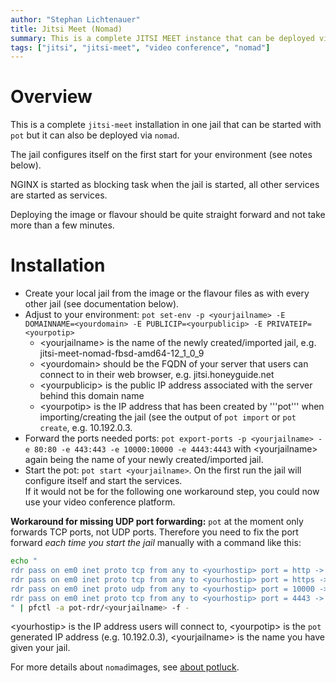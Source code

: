 ```yaml
---
author: "Stephan Lichtenauer"
title: Jitsi Meet (Nomad)
summary: This is a complete JITSI MEET instance that can be deployed via nomad.
tags: ["jitsi", "jitsi-meet", "video conference", "nomad"]
---
```


# Overview

This is a complete ```jitsi-meet``` installation in one jail that can be started with ```pot``` but it can also be deployed via ```nomad```.

The jail configures itself on the first start for your environment (see notes below).

NGINX is started as blocking task when the jail is started, all other services are started as services.

Deploying the image or flavour should be quite straight forward and not take more than a few minutes.

# Installation

* Create your local jail from the image or the flavour files as with every other jail (see documentation below).
* Adjust to your environment: ```pot set-env -p <yourjailname> -E DOMAINNAME=<yourdomain> -E PUBLICIP=<yourpublicip> -E PRIVATEIP=<yourpotip>```
  * &lt;yourjailname&gt; is the name of the newly created/imported jail, e.g. jitsi-meet-nomad-fbsd-amd64-12_1_0_9
  * &lt;yourdomain&gt; should be the FQDN of your server that users can connect to in their web browser, e.g. jitsi.honeyguide.net
  * &lt;yourpublicip&gt; is the public IP address associated with the server behind this domain name
  * &lt;yourpotip&gt; is the IP address that has been created by '''pot''' when importing/creating the jail (see the output of ```pot import``` or ```pot create```, e.g. 10.192.0.3.
* Forward the ports needed ports: ```pot export-ports -p <yourjailname> -e 80:80 -e 443:443 -e 10000:10000 -e 4443:4443``` with &lt;yourjailname&gt; again being the name of your newly created/imported jail.
* Start the pot: ```pot start <yourjailname>```. On the first run the jail will configure itself and start the services.  
  If it would not be for the following one workaround step, you could now use your video conference platform.

**Workaround for missing UDP port forwarding:**
```pot``` at the moment only forwards TCP ports, not UDP ports. Therefore you need to fix the port forward *each time you start the jail* manually with a command like this:

```bash
echo "
rdr pass on em0 inet proto tcp from any to <yourhostip> port = http -> <yourpotip> port 80
rdr pass on em0 inet proto tcp from any to <yourhostip> port = https -> <yourpotip>  port 443
rdr pass on em0 inet proto udp from any to <yourhostip> port = 10000 -> <yourpotip>  port 10000
rdr pass on em0 inet proto tcp from any to <yourhostip> port = 4443 -> <yourpotip>  port 4443
" | pfctl -a pot-rdr/<yourjailname> -f -
```
&lt;yourhostip&gt; is the IP address users will connect to, &lt;yourpotip&gt; is the ```pot``` generated IP address (e.g. 10.192.0.3), &lt;yourjailname&gt; is the name you have given your jail.


For more details about ```nomad```images, see [about potluck](https://potluck.honeyguide.net/micro/about-potluck/).

